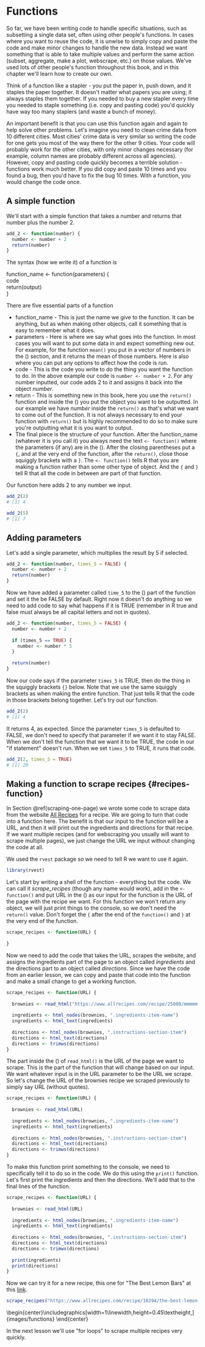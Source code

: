 # Functions




So far, we have been writing code to handle specific situations, such as subsetting a single data set, often using other people's functions. In cases where you want to reuse the code, it is unwise to simply copy and paste the code and make minor changes to handle the new data. Instead we want something that is able to take multiple values and perform the same action (subset, aggregate, make a plot, webscrape, etc.) on those values. We've used lots of other people's function throughout this book, and in this chapter we'll learn how to create our own.

Think of a function like a stapler - you put the paper in, push down, and it staples the paper together. It doesn't matter what papers you are using; it always staples them together. If you needed to buy a new stapler every time you needed to staple something (i.e. copy and pasting code) you'd quickly have way too many staplers (and waste a bunch of money). 

An important benefit is that you can use this function again and again to help solve other problems. Let's imagine you need to clean crime data from 10 different cities. Most cities' crime data is very similar so writing the code for one gets you most of the way there for the other 9 cities. Your code will probably work for the other cities, with only minor changes necessary (for example, column names are probably different across all agencies). However, copy and pasting code quickly becomes a terrible solution - functions work much better. If you did copy and paste 10 times and you found a bug, then you'd have to fix the bug 10 times. With a function, you would change the code once. 

## A simple function

We'll start with a simple function that takes a number and returns that number plus the number 2.


```r
add_2 <- function(number) {
  number <- number + 2
  return(number)
}
```

The syntax (how we write it) of a function is

function_name <- function(parameters)
{  
code   
return(output)  
}  

There are five essential parts of a function

+ function_name  - This is just the name we give to the function. It can be anything, but as when making other objects, call it something that is easy to remember what it does.
+ parameters  - Here is where we say what goes into the function. In most cases you will want to put some data in and expect something new out. For example, for the function `mean()` you put in a vector of numbers in the () section, and it returns the mean of those numbers. Here is also where you can put any options to affect how the code is run.
+ code - This is the code you write to do the thing you want the function to do. In the above example our code is `number <- number + 2`. For any number inputted, our code adds 2 to it and assigns it back into the object *number*. 
+ return - This is something new in this book, here you use the `return()` function and inside the () you put the object you want to be outputted. In our example we have *number* inside the `return()` as that's what we want to come out of the function. It is not always necessary to end your function with `return()` but is highly recommended to do so to make sure you're outputting what it is you want to output. 
+ The final piece is the structure of your function. After the function_name (whatever it is you call it) you always need the text `<- function()` where the parameters (if any) are in the (). After the closing parentheses put a `{`, and at the very end of the function, after the `return()`, close those squiggly brackets with a `}`. The `<- function()` tells R that you are making a function rather than some other type of object. And the `{` and `}` tell R that all the code in between are part of that function.

Our function here adds 2 to any number we input. 


```r
add_2(2)
# [1] 4
```


```r
add_2(5)
# [1] 7
```

## Adding parameters 

Let's add a single parameter, which multiplies the result by 5 if selected.


```r
add_2 <- function(number, times_5 = FALSE) {
  number <- number + 2
  return(number)
}
```

Now we have added a parameter called `time_5` to the () part of the function and set it the be FALSE by default. Right now it doesn't do anything so we need to add code to say what happens if it is TRUE (remember in R true and false must always be all capital letters and not in quotes).


```r
add_2 <- function(number, times_5 = FALSE) {
  number <- number + 2
  
  if (times_5 == TRUE) {
    number <- number * 5
  }
  
  return(number)
}
```

Now our code says if the parameter `times_5` is TRUE, then do the thing in the squiggly brackets `{}` below. Note that we use the same squiggly brackets as when making the entire function. That just tells R that the code in those brackets belong together. Let's try out our function.


```r
add_2(2)
# [1] 4
```

It returns 4, as expected. Since the parameter `times_5` is defaulted to FALSE, we don't need to specify that parameter if we want it to stay FALSE. When we don't tell the function that we want it to be TRUE, the code in our "if statement" doesn't run. When we set `times_5` to TRUE, it runs that code. 


```r
add_2(2, times_5 = TRUE)
# [1] 20
```

## Making a function to scrape recipes {#recipes-function}

In Section \@ref(scraping-one-page) we wrote some code to scrape data from the website [All Recipes](https://www.allrecipes.com/) for a recipe. We are going to turn that code into a function here. The benefit is that our input to the function will be a URL, and then it will print out the ingredients and directions for that recipe. If we want multiple recipes (and for webscraping you usually will want to scrape multiple pages), we just change the URL we input without changing the code at all.

We used the `rvest` package so we need to tell R we want to use it again.


```r
library(rvest)
```

Let's start by writing a shell of the function - everything but the code. We can call it *scrape_recipes* (though any name would work), add in the `<- function()` and put URL in the () as our input for the function is the URL of the page with the recipe we want. For this function we won't return any object, we will just print things to the console, so we don't need the `return()` value. Don't forget the `{` after the end of the `function()` and `}` at the very end of the function. 


```r
scrape_recipes <- function(URL) {
  
}
```

Now we need to add the code that takes the URL, scrapes the website, and assigns the ingredients part of the page to an object called *ingredients* and the directions part to an object called *directions*. Since we have the code from an earlier lesson, we can copy and paste that code into the function and make a small change to get a working function.


```r
scrape_recipes <- function(URL) {
  
  brownies <- read_html("https://www.allrecipes.com/recipe/25080/mmmmm-brownies/")
  
  ingredients <- html_nodes(brownies, ".ingredients-item-name")
  ingredients <- html_text(ingredients)
  
  directions <- html_nodes(brownies, ".instructions-section-item")
  directions <- html_text(directions)
  directions <- trimws(directions)
}
```

The part inside the () of `read_html()` is the URL of the page we want to scrape. This is the part of the function that will change based on our input. We want whatever input is in the URL parameter to be the URL we scrape. So let's change the URL of the brownies recipe we scraped previously to simply say URL (without quotes). 


```r
scrape_recipes <- function(URL) {
  
  brownies <- read_html(URL)
  
  ingredients <- html_nodes(brownies, ".ingredients-item-name")
  ingredients <- html_text(ingredients)
  
  directions <- html_nodes(brownies, ".instructions-section-item")
  directions <- html_text(directions)
  directions <- trimws(directions)
}
```

To make this function print something to the console, we need to specifically tell it to do so in the code. We do this using the `print()` function. Let's first print the ingredients and then the directions. We'll add that to the final lines of the function.


```r
scrape_recipes <- function(URL) {
  
  brownies <- read_html(URL)
  
  ingredients <- html_nodes(brownies, ".ingredients-item-name")
  ingredients <- html_text(ingredients)
  
  directions <- html_nodes(brownies, ".instructions-section-item")
  directions <- html_text(directions)
  directions <- trimws(directions)
  
  print(ingredients)
  print(directions)
}
```

Now we can try it for a new recipe, this one for "The Best Lemon Bars" at this [link](https://www.allrecipes.com/recipe/10294/the-best-lemon-bars/). 


```r
scrape_recipes("https://www.allrecipes.com/recipe/10294/the-best-lemon-bars/")
```


\begin{center}\includegraphics[width=1\linewidth,height=0.45\textheight,]{images/functions} \end{center}


In the next lesson we'll use "for loops" to scrape multiple recipes very quickly. 
